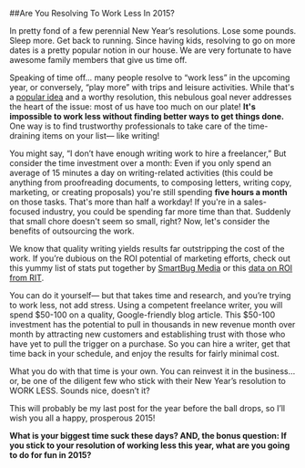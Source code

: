 ##Are You Resolving To Work Less In 2015?



In pretty fond of a few perennial New Year’s resolutions. Lose some pounds. Sleep more. Get back to running. Since having kids, resolving to go on more dates is a pretty popular notion in our house. We are very fortunate to have awesome family members that give us time off.

Speaking of time off… many people resolve to “work less” in the upcoming year, or conversely, “play more” with trips and leisure activities. While that's a [popular idea](http://www.usa.gov/Citizen/Topics/New-Years-Resolutions.shtml) and a worthy resolution, this nebulous goal never addresses the heart of the issue: most of us have too much on our plate! **It's impossible to work less without finding better ways to get things done.** One way is to find trustworthy professionals to take care of the time-draining items on your list— like writing! 

You might say, “I don’t have enough writing work to hire a freelancer,” But consider the time investment over a month: Even if you only spend an average of 15 minutes a day on writing-related activities (this could be anything from proofreading documents, to composing letters, writing copy, marketing, or creating proposals) you're still spending **five hours a month** on those tasks. That's more than half a workday! If you're in a sales-focused industry, you could be spending far more time than that. Suddenly that small chore doesn't seem so small, right? Now, let's consider the benefits of outsourcing the work.

We know that quality writing yields results far outstripping the cost of the work. If you’re dubious on the ROI potential of marketing efforts, check out this yummy list of stats put together by [SmartBug Media](http://www.smartbugmedia.com/blog/26-stats-that-prove-content-marketing-increases-lead-generation-sales-and-roi) or this [data on ROI from RIT](http://printinthemix.com/Fastfacts/Show/414). 

You can do it yourself— but that takes time and research, and you’re trying to work less, not add stress. Using a competent freelance writer, you will spend $50-100 on a quality, Google-friendly blog article. This $50-100 investment has the potential to pull in thousands in new revenue month over month by attracting new customers and establishing trust with those who have yet to pull the trigger on a purchase. So you can hire a writer, get that time back in your schedule, and enjoy the results for fairly minimal cost. 

What you do with that time is your own. You can reinvest it in the business… or, be one of the diligent few who stick with their New Year’s resolution to WORK LESS. Sounds nice, doesn’t it?

This will probably be my last post for the year before the ball drops, so I’ll wish you all a happy, prosperous 2015! 

**What is your biggest time suck these days? AND, the bonus question: If you stick to your resolution of working less this year, what are you going to do for fun in 2015?**

